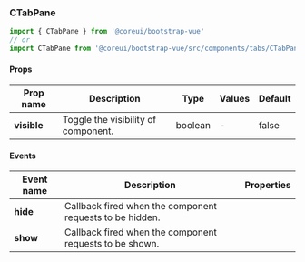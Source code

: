 ### CTabPane

```jsx
import { CTabPane } from '@coreui/bootstrap-vue'
// or
import CTabPane from '@coreui/bootstrap-vue/src/components/tabs/CTabPane'
```

#### Props

| Prop name   | Description                         | Type    | Values | Default |
| ----------- | ----------------------------------- | ------- | ------ | ------- |
| **visible** | Toggle the visibility of component. | boolean | -      | false   |

#### Events

| Event name | Description                                              | Properties |
| ---------- | -------------------------------------------------------- | ---------- |
| **hide**   | Callback fired when the component requests to be hidden. |
| **show**   | Callback fired when the component requests to be shown.  |
